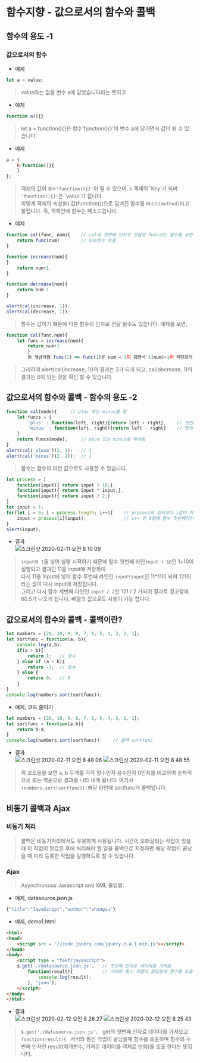 # 함수지향 - 값으로서의 함수와 콜백
## 함수의 용도 -1

### 값으로서의 함수
- 예제
```js
let a = value; 
```
> value라는 값을 변수 a에 담았습니다라는 뜻이고

- 예제
```js
function a(){}  
```
> let a = function(){}은 함수'function(){}'이 변수 a에 담기면서 값이 될 수 있습니다.

- 예제
```js
a = {
    b:function()}{
    }
};
```
> 객체의 값이 `함수'function(){}'`이 될 수 있으며, `b` 객체의 'Key'가 되며 `'function(){}'`은 'value'가 됩니다.  
이렇게 객체의 속성(b) 값(function())으로 담겨진 함수를 `메소드(method)`라고 불립니다. 즉, 객체안에 함수는 메소드입니다.


- 예제
```js
function cal(func, num){    // cal에 첫번째 인자로 전달된 func라는 함수를 두번째로 전달된 인자의 값인 num을 전달함
    return func(num)        // num함수 호출
}

function increass(num){
}
    return num+1
}

function decrease(num){
    return num-1
}

alert(cal(increase, 1));
alert(cal(decrease, 1));
```
> 함수는 값이기 떄문에 다른 함수의 인자로 전달 될수도 있습니다.
예제를 보면,
```js
function cal(func,num){
    let func = increase(num){
        return num+1
        }
        위 개념처럼 func(1) => func(1)은 num = 1이 되면서 1(num)+1이 리턴되어 1+1인 2라는 값이 되며 이런식으로 동작됩니다.
```
> 그리하여 alert(cal(increase, 1))의 결과는 2가 되게 되고, cal(decrease, 1)의 결과는 0이 되는 것을 확인 할 수 있습니다.


## 값으로서의 함수와 콜백 - 함수의 용도 -2

```js
function cal(mode){     // plus 또는 minus를 함
    let funcs = {
        'plus' : function(left, right){return left + right},    // 첫번쨰 인자 2 + 두번째 1
        'minus' : function(left, right){return left - right}    // 첫번쨰 인자 2 - 두번째 1
    }
    return funcs[mode];     // plus 또는 minus를 하게됨
}
alert(cal('pluse')(2, 1);   // 3
alert(cal('minus')(2, 1));  // 1
```
> 함수는 함수의 리턴 값으로도 사용할 수 있습니다.

```js
let process = [
    function(input){ return input + 10;},
    function(input){ return input * input;},
    function(input){ return input / 2;}
]
let input = 1;
for(let i = 0; i < process.length; i++){    // process의 길이보다 i값이 작은동안 
    input = process[i](input);              // i++ 한 0일때 함수 첫번째라인, 1일때 함수 두번쨰라인, 2일때 세번째 라인을 실행
}
alert(input);
```
- 결과  
![스크린샷 2020-02-11 오전 8 10 09](https://user-images.githubusercontent.com/29330085/74198887-f6135b80-4ca5-11ea-9476-e8c3ac83dbfc.png)
  

> `input에 1`을 넣어 실행 시작하기 때문에 함수 첫번째 라인`input + 10`인 1+10이 실행되고 결과인 11을 input에 저장하여  
다시 11을 input에 넣어 함수 두번째 라인인 `input*input`인 11*11이 되어 121이라는 값이 다시 input에 저장됩니다.   
그리고 다시 함수 세번째 라인인 `input / 2`인 121 / 2 가되어 결과로 경고창에 60.5가 나오게 됩니다.
배열의 값으로도 사용이 가능 합니다.

## 값으로서의 함수와 콜백 - 콜백이란?
```js
let numbers = [20, 10, 9, 8, 7, 6, 5, 4, 3, 2, 1];
let sortfunc = function(a, b){
    console.log(a,b);
    if(a > b){
        return 1;   // 양수
    } else if (a < b){
        return -1;  // 음수
    } else {
        return 0;   // 0
    }
}
console.log(numbers.sort(sortfunc));
```

- 예제, 코드 줄이기
```js
let numbers = [20, 10, 9, 8, 7, 6, 5, 4, 3, 2, 1];
let sortfunc = function(a,b){
    return b-a;
}
console.log(numbers.sort(sortfunc));    // 콜백 sortfunc
```
- 결과  
![스크린샷 2020-02-11 오전 8 48 06](https://user-images.githubusercontent.com/29330085/74200804-3c1eee00-4cab-11ea-9780-ebd7d13c5549.png)
![스크린샷 2020-02-11 오전 8 48 55](https://user-images.githubusercontent.com/29330085/74200840-5953bc80-4cab-11ea-97ba-a36830e624e2.png)
> 위 코드들을 보면 a, b 두개를 각각 양수인지 음수인지 0인지를 비교하여 순차적으로 또는 역순으로 결과를 나타 내게 됩니다.
여기서 `(numbers.sort(sortfunc));`해당 라인에 sortfunc가 콜백입니다.

## 비동기 콜백과 Ajax
### 비동기 처리
> 콜백은 비동기처리에서도 유용하게 사용됩니다. 시간이 오래걸리는 작업이 있을 때 이 작업이 완료된 후에 처리해야 할 일을 콜백으로 지정하면 해당 작업이 끝났을 때 미리 등록한 작업을 실행하도록 할 수 있습니다.

### Ajax
> Asynchronous Javascript and XML 줄임말.

- 예제, datasource.json.js
```js
{"title":"JavaScript","author":"changsu"}
```

- 예제, demo1.html
```html
<html>
<head>
    <script src = "//code.jquery.com/jquery-3.4.1.min.js"></script>
</head>
<body>
    <script type = "text/javascript">
    $.get('./datasource.json.js',   // 첫번째 인자로 데이터를 가져옴
        function(result){           // 서버와 통신 작업이 끝났을때 함수를 호출
            console.log(result);
        }, 'json');
    </script>
</body>
</html>
```
- 결과  
![스크린샷 2020-02-12 오전 8 26 27](https://user-images.githubusercontent.com/29330085/74289236-d34e7900-4d71-11ea-8e3a-fd98addd2433.png)
![스크린샷 2020-02-12 오전 8 25 43](https://user-images.githubusercontent.com/29330085/74289242-d6e20000-4d71-11ea-9b9d-8a613d6fa902.png)
> `$.get('./datasource.json.js', ` get의 첫번째 인자로 데이터를 가져오고  
`function(result){ ` 서버와 통신 작업이 끝났을때 함수를 호출하며 함수의 두번째 인자인 result(매개변수, 가져온 데이터를 객체로 만듬)를 호출 한다는 뜻입니다.
